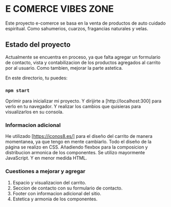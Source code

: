 # E COMERCE VIBES ZONE

 Este proyecto e-comerce se basa en la venta de productos de auto cuidado espiritual. Como sahumerios, cuarzos, fragancias naturales y velas.

## Estado del proyecto

 Actualmente se encuentra en proceso, ya que falta agregar un formulario de contacto, vista y contabilizacion de los productos agregados al carrito por al usuario. Como tambien, mejorar la parte astetica.

 En este directorio, tu puedes:

### `npm start`

 Oprimir para inicializar mi proyecto.
 Y dirijirte a [http://localhost:300] para verlo en tu navegador.
 Y realizar los cambios que quisieras para visualizarlos en su consola.

### Informacion adicional

 He utilizado [https://iconos8.es/] para el diseño del carrito de manera momentanea, ya que tengo en mente cambiarlo.
 Todo el diseño de la página se realizo en CSS. Añadiendo flexbox para la composicion y distribucion armonica de los componentes.
 Se utilizo mayormente JavaScript. Y en menor medida HTML.
 
### Cuestiones a mejorar y agregar
1. Espacio y visualizacion del carrito.
2. Seccion de contacto con su formulario de contacto.
3. Footer con informacion adicional del sitio.
4. Estetica y armonia de los componentes.
